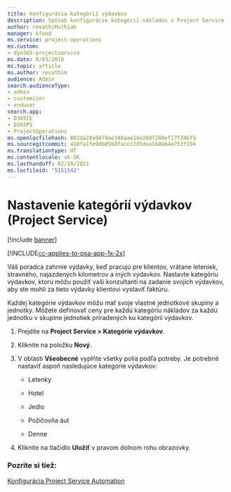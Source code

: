 ```yaml
---
title: konfigurácia kategórií výdavkov
description: Spôsob konfigurácie kategórií nákladov v Project Service
author: revathiMuthiah
manager: kfend
ms.service: project-operations
ms.custom:
- dyn365-projectservice
ms.date: 8/03/2018
ms.topic: article
ms.author: revathim
audience: Admin
search.audienceType:
- admin
- customizer
- enduser
search.app:
- D365CE
- D365PS
- ProjectOperations
ms.openlocfilehash: 802da28a9079ae348aae14e260f280ef17f346f5
ms.sourcegitcommit: 418fa1fe9d605b8faccc2d5dee1b04b4e753f194
ms.translationtype: HT
ms.contentlocale: sk-SK
ms.lasthandoff: 02/10/2021
ms.locfileid: "5151542"
---
```

# <a name="configure-expense-categories-project-service"></a>Nastavenie kategórií výdavkov (Project Service)

[!include [banner](../includes/psa-now-project-operations.md)]

[!INCLUDE[cc-applies-to-psa-app-1x-2x](../includes/cc-applies-to-psa-app-1x-2x.md)]

Váš poradca zahrnie výdavky, keď pracujú pre klientov, vrátane leteniek, stravného, najazdených kilometrov a iných výdavkov. Nastavte kategóriu výdavkov, ktorú môžu použiť vaši konzultanti na zadanie svojich výdavkov, aby ste mohli za tieto výdavky klientovi vystaviť faktúru.  
  
Každej kategórie výdavkov môžu mať svoje vlastné jednotkové skupiny a jednotky. Môžete definovať ceny pre každú kategóriu nákladov za každú jednotku v skupine jednotiek priradených ku kategórii výdavkov.  
  
1.  Prejdite na **Project Service > Kategórie výdavkov**.  
  
2.  Kliknite na položku **Nový**.  
  
3.  V oblasti **Všeobecné** vyplňte všetky polia podľa potreby. Je potrebné nastaviť aspoň nasledujúce kategórie výdavkov:  
  
    -   Letenky  
  
    -   Hotel  
  
    -   Jedlo  
  
    -   Požičovňa áut  
  
    -   Denne  
  
4.  Kliknite na tlačidlo **Uložiť** v pravom dolnom rohu obrazovky.  
  
### <a name="see-also"></a>Pozrite si tiež:  
 [Konfigurácia Project Service Automation](../psa/configure.md)
